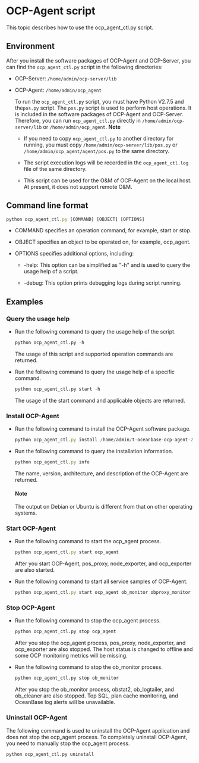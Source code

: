 # OCP-Agent script

This topic describes how to use the ocp_agent_ctl.py script.

## Environment

After you install the software packages of OCP-Agent and OCP-Server, you can find the `ocp_agent_ctl.py` script in the following directories:

* OCP-Server: `/home/admin/ocp-server/lib`

* OCP-Agent: `/home/admin/ocp_agent`

  To run the `ocp_agent_ctl.py` script, you must have Python V2.7.5 and the`pos.py` script. The `pos.py` script is used to perform host operations. It is included in the software packages of OCP-Agent and OCP-Server. Therefore, you can run `ocp_agent_ctl.py` directly in `/home/admin/ocp-server/lib` or `/home/admin/ocp_agent`.
  **Note**

  * If you need to copy `ocp_agent_ctl.py` to another directory for running, you must copy `/home/admin/ocp-server/lib/pos.py` or `/home/admin/ocp_agent/agent/pos.py` to the same directory.

  * The script execution logs will be recorded in the `ocp_agent_ctl.log` file of the same directory.

  * This script can be used for the O\&M of OCP-Agent on the local host. At present, it does not support remote O\&M.

## Command line format

```javascript
python ocp_agent_ctl.py [COMMAND] [OBJECT] [OPTIONS]
```

* COMMAND specifies an operation command, for example, start or stop.

* OBJECT specifies an object to be operated on, for example, ocp_agent.

* OPTIONS specifies additional options, including:

  * -help: This option can be simplified as "-h" and is used to query the usage help of a script.

  * -debug: This option prints debugging logs during script running.

## Examples

### Query the usage help

* Run the following command to query the usage help of the script.

  ```python
  python ocp_agent_ctl.py -h
  ```

  The usage of this script and supported operation commands are returned.
  
* Run the following command to query the usage help of a specific command.

  ```python
  python ocp_agent_ctl.py start -h
  ```

  The usage of the start command and applicable objects are returned.
  
### Install OCP-Agent

* Run the following command to install the OCP-Agent software package.

  ```javascript
  python ocp_agent_ctl.py install /home/admin/t-oceanbase-ocp-agent-2.4.3-1234567.alios7.x86_64.rpm
  ```

* Run the following command to query the installation information.

  ```javascript
  python ocp_agent_ctl.py info
  ```

  The name, version, architecture, and description of the OCP-Agent are returned.
  
  <main id="notice" type='explain'>
    <h4>Note</h4>
    <p>The output on Debian or Ubuntu is different from that on other operating systems.</p>
  </main>
  
### Start OCP-Agent

* Run the following command to start the ocp_agent process.

  ```javascript
  python ocp_agent_ctl.py start ocp_agent
  ```

  After you start OCP-Agent, pos_proxy, node_exporter, and ocp_exporter are also started.

* Run the following command to start all service samples of OCP-Agent.

  ```javascript
  python ocp_agent_ctl.py start ocp_agent ob_monitor obproxy_monitor --ocp_site_url http://localhost:8080 --cluster_name cluster1
  ```

### Stop OCP-Agent

* Run the following command to stop the ocp_agent process.

  ```python
  python ocp_agent_ctl.py stop ocp_agent
  ```

  After you stop the ocp_agent process, pos_proxy, node_exporter, and ocp_exporter are also stopped. The host status is changed to offline and some OCP monitoring metrics will be missing.
  
* Run the following command to stop the ob_monitor process.

  ```python
  python ocp_agent_ctl.py stop ob_monitor
  ```

  After you stop the ob_monitor process, obstat2, ob_logtailer, and ob_cleaner are also stopped. Top SQL, plan cache monitoring, and OceanBase log alerts will be unavailable.
  
### Uninstall OCP-Agent

The following command is used to uninstall the OCP-Agent application and does not stop the ocp_agent process. To completely uninstall OCP-Agent, you need to manually stop the ocp_agent process.

```python
python ocp_agent_ctl.py uninstall
```

